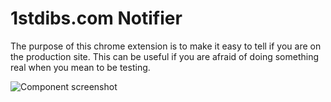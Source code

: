 # 1stdibs.com Notifier

The purpose of this chrome extension is to make it easy to tell if you are on the production site. This can be useful if you are afraid of doing something real when you mean to be testing.

![Component screenshot](http://i.imgur.com/vqJk8dP.png)